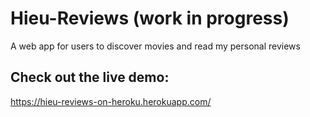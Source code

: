 # Hieu-Reviews (work in progress)
A web app for users to discover movies and read my personal reviews

Check out the live demo:
---
https://hieu-reviews-on-heroku.herokuapp.com/
